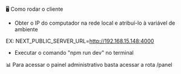 🖥️ Como rodar o cliente

- Obter o IP do computador na rede local e atribuí-lo à variável de ambiente

EX: NEXT_PUBLIC_SERVER_URL=http://192.168.15.148:4000

- Executar o comando "npm run dev" no terminal

📊 Para acessar o painel administrativo basta acessar a rota /panel
